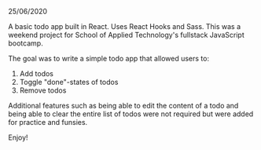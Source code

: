 25/06/2020

A basic todo app built in React. Uses React Hooks and Sass.
This was a weekend project for School of Applied Technology's fullstack JavaScript bootcamp.

The goal was to write a simple todo app that allowed users to:

1. Add todos
2. Toggle "done"-states of todos
3. Remove todos

Additional features such as being able to edit the content of a todo and being able to clear the entire list of todos were not required but were added for practice and funsies.

Enjoy!
